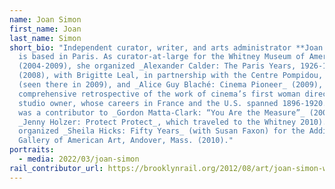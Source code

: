 ```yaml
---
name: Joan Simon
first_name: Joan
last_name: Simon
short_bio: "Independent curator, writer, and arts administrator **Joan Simon**
  is based in Paris. As curator-at-large for the Whitney Museum of American Art
  (2004-2009), she organized _Alexander Calder: The Paris Years, 1926-1933_
  (2008), with Brigitte Leal, in partnership with the Centre Pompidou, Paris
  (seen there in 2009), and _Alice Guy Blaché: Cinema Pioneer_ (2009), the first
  comprehensive retrospective of the work of cinema’s first woman director and
  studio owner, whose careers in France and the U.S. spanned 1896-1920. Simon
  was a contributor to _Gordon Matta-Clark: “You Are the Measure”_ (2007) and
  _Jenny Holzer: Protect Protect_, which traveled to the Whitney 2010). She
  organized _Sheila Hicks: Fifty Years_ (with Susan Faxon) for the Addison
  Gallery of American Art, Andover, Mass. (2010)."
portraits:
  - media: 2022/03/joan-simon
rail_contributor_url: https://brooklynrail.org/2012/08/art/joan-simon-with-anne-sherwood-pundyk
---
```

